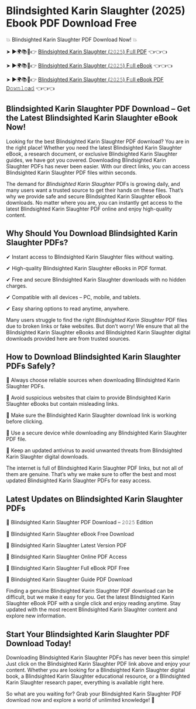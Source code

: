 # Blindsighted Karin Slaughter (2025) Ebook PDF Download Free

💥 Blindsighted Karin Slaughter PDF Download Now! 💥

➤ ►🌍📚📱👉 [Blindsighted Karin Slaughter (𝟸𝟶𝟸𝟻) F𝚞ll PDF](https://getpdf.xyz/blindsighted-karin-slaughter) 👈👈👈


➤ ►🌍📚📱👉 [Blindsighted Karin Slaughter (𝟸𝟶𝟸𝟻) F𝚞ll eBook](https://getpdf.xyz/blindsighted-karin-slaughter) 👈👈👈


➤ ►🌍📚📱👉 [Blindsighted Karin Slaughter (𝟸𝟶𝟸𝟻) F𝚞ll eBook PDF D𝚘𝚠𝚗𝚕𝚘a𝚍](https://getpdf.xyz/blindsighted-karin-slaughter) 👈👈👈


## Blindsighted Karin Slaughter PDF Download – Get the Latest Blindsighted Karin Slaughter eBook Now!

Looking for the best Blindsighted Karin Slaughter PDF download? You are in the right place! Whether you need the latest Blindsighted Karin Slaughter eBook, a research document, or exclusive Blindsighted Karin Slaughter guides, we have got you covered. Downloading Blindsighted Karin Slaughter PDFs has never been easier. With our direct links, you can access Blindsighted Karin Slaughter PDF files within seconds.

The demand for *Blindsighted Karin Slaughter* PDFs is growing daily, and many users want a trusted source to get their hands on these files. That’s why we provide safe and secure Blindsighted Karin Slaughter eBook downloads. No matter where you are, you can instantly get access to the latest Blindsighted Karin Slaughter PDF online and enjoy high-quality content.

## Why Should You Download Blindsighted Karin Slaughter PDFs?

✔ Instant access to Blindsighted Karin Slaughter files without waiting.

✔ High-quality Blindsighted Karin Slaughter eBooks in PDF format.

✔ Free and secure Blindsighted Karin Slaughter downloads with no hidden charges.

✔ Compatible with all devices – PC, mobile, and tablets.

✔ Easy sharing options to read anytime, anywhere.

Many users struggle to find the right *Blindsighted Karin Slaughter* PDF files due to broken links or fake websites. But don’t worry! We ensure that all the Blindsighted Karin Slaughter eBooks and Blindsighted Karin Slaughter digital downloads provided here are from trusted sources.

## How to Download Blindsighted Karin Slaughter PDFs Safely?

📌 Always choose reliable sources when downloading Blindsighted Karin Slaughter PDFs.

📌 Avoid suspicious websites that claim to provide Blindsighted Karin Slaughter eBooks but contain misleading links.

📌 Make sure the Blindsighted Karin Slaughter download link is working before clicking.

📌 Use a secure device while downloading any Blindsighted Karin Slaughter PDF file.

📌 Keep an updated antivirus to avoid unwanted threats from Blindsighted Karin Slaughter digital downloads.

The internet is full of Blindsighted Karin Slaughter PDF links, but not all of them are genuine. That’s why we make sure to offer the best and most updated Blindsighted Karin Slaughter PDFs for easy access.

## Latest Updates on Blindsighted Karin Slaughter PDFs

🔹 Blindsighted Karin Slaughter PDF Download – 𝟸𝟶𝟸𝟻 Edition

🔹 Blindsighted Karin Slaughter eBook Free Download

🔹 Blindsighted Karin Slaughter Latest Version PDF

🔹 Blindsighted Karin Slaughter Online PDF Access

🔹 Blindsighted Karin Slaughter Full eBook PDF Free

🔹 Blindsighted Karin Slaughter Guide PDF Download

Finding a genuine Blindsighted Karin Slaughter PDF download can be difficult, but we make it easy for you. Get the latest Blindsighted Karin Slaughter eBook PDF with a single click and enjoy reading anytime. Stay updated with the most recent Blindsighted Karin Slaughter content and explore new information.

## Start Your Blindsighted Karin Slaughter PDF Download Today!

Downloading Blindsighted Karin Slaughter PDFs has never been this simple! Just click on the Blindsighted Karin Slaughter PDF link above and enjoy your content. Whether you are looking for a Blindsighted Karin Slaughter digital book, a Blindsighted Karin Slaughter educational resource, or a Blindsighted Karin Slaughter research paper, everything is available right here.

So what are you waiting for? Grab your Blindsighted Karin Slaughter PDF download now and explore a world of unlimited knowledge! 🚀